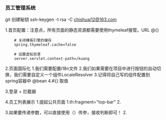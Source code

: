 ### 员工管理系统

git 创建秘钥 ssh-keygen -t rsa -C chishuai12@163.com

1.首页配置：注意点，所有页面的静态资源都需要使用thymeleaf接管。URL @{}
```properties
    # 关闭模板引擎的缓存
    spring.thymeleaf.cache=false
    
    # 设置虚拟目录
    server.servlet.context-path=/kuang
```
2.页面国际化
    1.我们需要配置i18n文件
    2.我们如果需要在项目中进行按钮的自动切换，我们需要自定义一个组件LocaleResolver
    3.记得将自己写的组件配置到spring容器中 @bean
    4.#{} 取值

3.登录 + 拦截器

4.员工列表展示
    1.提起公共页面
        1.th:fragment="top-bar"
        2.<div th:insert="~{commons/commons::sidebar(active='main')}"></div>
        3.如果要传递参数，可以直接使用（）传参，接收判断即可！
    2.
